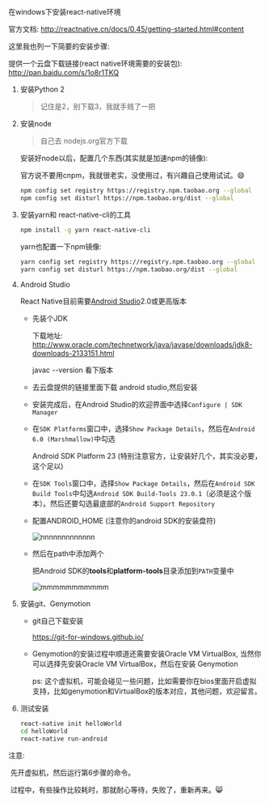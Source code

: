 在windows下安装react-native环境

官方文档: http://reactnative.cn/docs/0.45/getting-started.html#content 

这里我也列一下简要的安装步骤:

提供一个云盘下载链接(react native环境需要的安装包): http://pan.baidu.com/s/1o8r1TKQ

1. 安装Python 2

   > 记住是2，别下载3，我就手贱了一把

2. 安装node

   > 自己去  nodejs.org官方下载

   安装好node以后，配置几个东西(其实就是加速npm的镜像):

   官方说不要用cnpm，我就很老实，没使用过，有兴趣自己使用试试。:smile:

   ```bash
   npm config set registry https://registry.npm.taobao.org --global
   npm config set disturl https://npm.taobao.org/dist --global
   ```

3. 安装yarn和 react-native-cli的工具

   ```bash
   npm install -g yarn react-native-cli
   ```

   yarn也配置一下npm镜像:

   ```bash
   yarn config set registry https://registry.npm.taobao.org --global
   yarn config set disturl https://npm.taobao.org/dist --global
   ```

4. Android  Studio

   React Native目前需要[Android Studio](http://developer.android.com/sdk/index.html)2.0或更高版本

   - 先装个JDK

     下载地址: http://www.oracle.com/technetwork/java/javase/downloads/jdk8-downloads-2133151.html

     javac --version 看下版本

   - 去云盘提供的链接里面下载 android studio,然后安装

   - 安装完成后，在Android Studio的欢迎界面中选择`Configure | SDK Manager`

   - 在`SDK Platforms`窗口中，选择`Show Package Details`，然后在`Android 6.0 (Marshmallow)`中勾选

     Android SDK Platform 23 (特别注意官方，让安装好几个，其实没必要，这个足以)

   - 在`SDK Tools`窗口中，选择`Show Package Details`，然后在`Android SDK Build Tools`中勾选`Android SDK Build-Tools 23.0.1`（必须是这个版本）。然后还要勾选最底部的`Android Support Repository`

   - 配置ANDROID_HOME (注意你的android SDK的安装盘符)

     ![nnnnnnnnnnnnn](C:\Users\strive\Desktop\nnnnnnnnnnnnn.png)

   - 然后在path中添加两个

     把Android SDK的**tools**和**platform-tools**目录添加到`PATH`变量中

     ![mmmmmmmmmmm](C:\Users\strive\Desktop\mmmmmmmmmmm.png)

5. 安装git、Genymotion

   - git自己下载安装

     https://git-for-windows.github.io/

   - Genymotion的安装过程中顺道还需要安装Oracle VM VirtualBox, 当然你可以选择先安装Oracle VM VirtualBox，然后在安装 Genymotion

     ps: 这个虚拟机，可能会碰见一些问题，比如需要你在bios里面开启虚拟支持，比如genymotion和VirtualBox的版本对应，其他问题，欢迎留言。

6. 测试安装

   ```bash
   react-native init helloWorld
   cd helloWorld
   react-native run-android
   ```

注意: 

​	先开虚拟机，然后运行第6步骤的命令。

​	过程中，有些操作比较耗时，那就耐心等待，失败了，重新再来。:smile_cat: